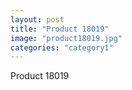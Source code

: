 ```yaml
---
layout: post
title: "Product 18019"
image: "product18019.jpg"
categories: "category1"
---
```

Product 18019
